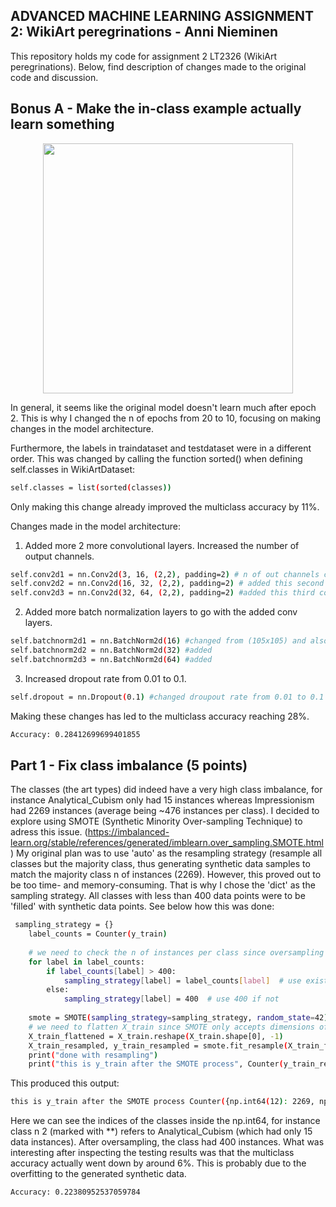 ## ﻿ADVANCED MACHINE LEARNING ASSIGNMENT 2: WikiArt peregrinations - Anni Nieminen

This repository holds my code for assignment 2 LT2326 (WikiArt peregrinations).
Below, find description of changes made to the original code and discussion.

## Bonus A - Make the in-class example actually learn something
<p align="center">
  <img width="400" height="400" src="https://github.com/user-attachments/assets/39ed1222-abcc-486e-9834-ea843d321526">
</p>

In general, it seems like the original model doesn't learn much after epoch 2. This is why I changed the n of epochs from 20 to 10, focusing on making changes in the model architecture.

Furthermore, the labels in traindataset and testdataset were in a different order. This was changed by calling the function sorted() when defining self.classes in WikiArtDataset:

```bash
self.classes = list(sorted(classes))
```
Only making this change already improved the multiclass accuracy by 11%.

Changes made in the model architecture: 

1. Added more 2 more convolutional layers. Increased the number of output channels.
   
```bash
self.conv2d1 = nn.Conv2d(3, 16, (2,2), padding=2) # n of out channels changed from 1 to 16, but kept kernel size at (2,2)
self.conv2d2 = nn.Conv2d(16, 32, (2,2), padding=2) # added this second convolutional layer
self.conv2d3 = nn.Conv2d(32, 64, (2,2), padding=2) #added this third convolutional layer
```
2. Added more batch normalization layers to go with the added conv layers.

```bash
self.batchnorm2d1 = nn.BatchNorm2d(16) #changed from (105x105) and also changed to BatchNorm2d
self.batchnorm2d2 = nn.BatchNorm2d(32) #added
self.batchnorm2d3 = nn.BatchNorm2d(64) #added
```
3. Increased dropout rate from 0.01 to 0.1.

```bash
self.dropout = nn.Dropout(0.1) #changed droupout rate from 0.01 to 0.1
```
Making these changes has led to the multiclass accuracy reaching 28%.

```bash
Accuracy: 0.28412699699401855
```
## Part 1 - Fix class imbalance (5 points)

The classes (the art types) did indeed have a very high class imbalance, for instance Analytical_Cubism only had 15 instances whereas Impressionism had 2269 instances (average being ~476 instances per class).
I decided to explore using SMOTE (Synthetic Minority Over-sampling Technique) to adress this issue. (https://imbalanced-learn.org/stable/references/generated/imblearn.over_sampling.SMOTE.html)
My original plan was to use 'auto' as the resampling strategy (resample all classes but the majority class, thus generating synthetic data samples to match the majority class n of instances (2269).
However, this proved out to be too time- and memory-consuming. That is why I chose the 'dict' as the sampling strategy. All classes with less than 400 data points were to be 'filled' with synthetic data points.
See below how this was done: 
```bash
 sampling_strategy = {}
    label_counts = Counter(y_train)
    
    # we need to check the n of instances per class since oversampling will not work if the n of instances wanted is lower than the existing n of instances  
    for label in label_counts:
        if label_counts[label] > 400:
            sampling_strategy[label] = label_counts[label]  # use existing if n of instances surpasses 400
        else:
            sampling_strategy[label] = 400  # use 400 if not
            
    smote = SMOTE(sampling_strategy=sampling_strategy, random_state=42)
    # we need to flatten X_train since SMOTE only accepts dimensions of <=2
    X_train_flattened = X_train.reshape(X_train.shape[0], -1)
    X_train_resampled, y_train_resampled = smote.fit_resample(X_train_flattened, y_train)
    print("done with resampling")
    print("this is y_train after the SMOTE process", Counter(y_train_resampled))
```
This produced this output: 
```bash
this is y_train after the SMOTE process Counter({np.int64(12): 2269, np.int64(21): 1712, np.int64(23): 1157, np.int64(9): 1127, np.int64(20): 946, np.int64(4): 721, np.int64(3): 688, np.int64(24): 679, np.int64(0): 449, np.int64(17): 413, **np.int64(2): 400**, np.int64(5): 400, np.int64(7): 400, np.int64(26): 400, np.int64(16): 400, np.int64(15): 400, np.int64(22): 400, np.int64(14): 400, np.int64(13): 400, np.int64(10): 400, np.int64(11): 400, np.int64(8): 400, np.int64(18): 400, np.int64(6): 400, np.int64(19): 400, np.int64(25): 400, np.int64(1): 400})
```
Here we can see the indices of the classes inside the np.int64, for instance class n 2 (marked with **) refers to Analytical_Cubism (which had only 15 data instances). After oversampling, the class had 400 instances.
What was interesting after inspecting the testing results was that the multiclass accuracy actually went down by around 6%.
This is probably due to the overfitting to the generated synthetic data. 
```bash
Accuracy: 0.22380952537059784
```

